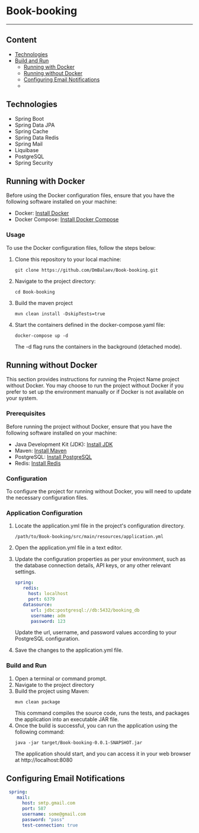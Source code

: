 # Book-booking

----
## Content

- [Technologies](#technologies)
- [Build and Run](#docker)
  - [Running with Docker](#docker)
  - [Running without Docker](#without_docker)
  - [Configuring Email Notifications](#configuring)
  - 
  
<a name="technologies"></a>
## Technologies

- Spring Boot 
- Spring Data JPA
- Spring Cache 
- Spring Data Redis 
- Spring Mail 
- Liquibase
- PostgreSQL
- Spring Security 


<a name="docker"></a>
## Running with Docker
Before using the Docker configuration files, ensure that you have the following software installed on your machine:

- Docker: [Install Docker](https://docs.docker.com/get-docker/)
- Docker Compose: [Install Docker Compose](https://docs.docker.com/compose/install/)

### Usage
To use the Docker configuration files, follow the steps below:

1. Clone this repository to your local machine:
    ```
    git clone https://github.com/DmBalaev/Book-booking.git
    ```
2. Navigate to the project directory:
    ```
    cd Book-booking
    ```
3. Build the maven project
   ```
   mvn clean install -DskipTests=true
   ```   
4. Start the containers defined in the docker-compose.yaml file:
   ```
   docker-compose up -d
   ```
    The -d flag runs the containers in the background (detached mode).

<a name="without_docker"></a>
## Running without Docker
This section provides instructions for running the Project Name project without Docker. You may choose to 
run the project without Docker if you prefer to set up the environment manually or if Docker is not available on your system.

### Prerequisites
Before running the project without Docker, ensure that you have the following software installed on your machine:

- Java Development Kit (JDK): [Install JDK](https://www.oracle.com/java/technologies/downloads/#java17)
- Maven: [Install Maven](https://maven.apache.org/install.html)
- PostgreSQL: [Install PostgreSQL](https://www.postgresql.org/download/)
- Redis: [Install Redis](https://redis.io/download/)

### Configuration
To configure the project for running without Docker, you will need to update the necessary configuration files.

### Application Configuration
1. Locate the application.yml file in the project's configuration directory.
   ```
   /path/to/Book-booking/src/main/resources/application.yml
   ```
2. Open the application.yml file in a text editor.
3. Update the configuration properties as per your environment, such as the database connection details, API keys, 
or any other relevant settings.
   ```yaml
   spring:
      redis:
        host: localhost
        port: 6379 
      datasource:
         url: jdbc:postgresql://db:5432/booking_db
         username: adm
         password: 123
   ```
   Update the url, username, and password values according to your PostgreSQL configuration.
   
4. Save the changes to the application.yml file.

### Build and Run
1. Open a terminal or command prompt.
2. Navigate to the project directory
3. Build the project using Maven:
   ```
   mvn clean package
   ```
   This command compiles the source code, runs the tests, and packages the application into an executable JAR file.
4. Once the build is successful, you can run the application using the following command:
   ```
   java -jar target/Book-booking-0.0.1-SNAPSHOT.jar
   ```
   The application should start, and you can access it in your web browser at http://localhost:8080

<a name="configuring"></a>
## Configuring Email Notifications

```yaml
 spring:
    mail:
      host: smtp.gmail.com
      port: 587
      username: some@gmail.com
      password: "pass"
      test-connection: true
   ```